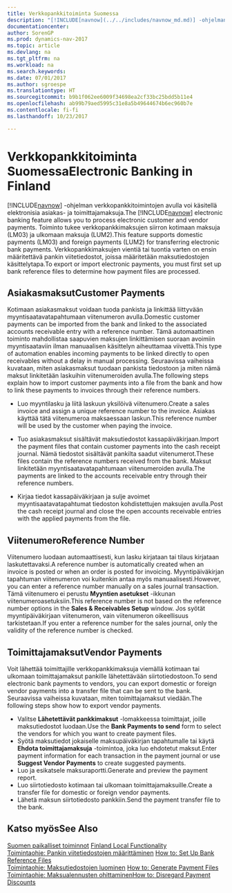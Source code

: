 ```yaml
---
title: Verkkopankkitoiminta Suomessa
description: "[!INCLUDE[navnow](../../includes/navnow_md.md)] -ohjelman verkkopankkitoimintojen avulla voi käsitellä elektronisia asiakas- ja toimittajamaksuja. Toiminto tukee verkkopankkimaksujen siirron kotimaan maksuja (LM03) ja ulkomaan maksuja (LUM2). Verkkopankkimaksujen vientiä tai tuontia varten on ensin määritettävä pankin viitetiedostot, joissa määritetään maksutiedostojen käsittelytapa."
documentationcenter: 
author: SorenGP
ms.prod: dynamics-nav-2017
ms.topic: article
ms.devlang: na
ms.tgt_pltfrm: na
ms.workload: na
ms.search.keywords: 
ms.date: 07/01/2017
ms.author: sgroespe
ms.translationtype: HT
ms.sourcegitcommit: b9b1f062ee6009f34698ea2cf33bc25bdd5b11e4
ms.openlocfilehash: ab99b79aed5995c31e8a5b49644674b6ec960b7e
ms.contentlocale: fi-fi
ms.lasthandoff: 10/23/2017

---
```

# <a name="electronic-banking-in-finland"></a><span data-ttu-id="89a0c-105">Verkkopankkitoiminta Suomessa</span><span class="sxs-lookup"><span data-stu-id="89a0c-105">Electronic Banking in Finland</span></span>
<span data-ttu-id="89a0c-106">[!INCLUDE[navnow](../../includes/navnow_md.md)] -ohjelman verkkopankkitoimintojen avulla voi käsitellä elektronisia asiakas- ja toimittajamaksuja.</span><span class="sxs-lookup"><span data-stu-id="89a0c-106">The [!INCLUDE[navnow](../../includes/navnow_md.md)] electronic banking feature allows you to process electronic customer and vendor payments.</span></span> <span data-ttu-id="89a0c-107">Toiminto tukee verkkopankkimaksujen siirron kotimaan maksuja (LM03) ja ulkomaan maksuja (LUM2).</span><span class="sxs-lookup"><span data-stu-id="89a0c-107">This feature supports domestic payments (LM03) and foreign payments (LUM2) for transferring electronic bank payments.</span></span> <span data-ttu-id="89a0c-108">Verkkopankkimaksujen vientiä tai tuontia varten on ensin määritettävä pankin viitetiedostot, joissa määritetään maksutiedostojen käsittelytapa.</span><span class="sxs-lookup"><span data-stu-id="89a0c-108">To export or import electronic payments, you must first set up bank reference files to determine how payment files are processed.</span></span>  

## <a name="customer-payments"></a><span data-ttu-id="89a0c-109">Asiakasmaksut</span><span class="sxs-lookup"><span data-stu-id="89a0c-109">Customer Payments</span></span>  
<span data-ttu-id="89a0c-110">Kotimaan asiakasmaksut voidaan tuoda pankista ja linkittää liittyvään myyntisaatavatapahtumaan viitenumeron avulla.</span><span class="sxs-lookup"><span data-stu-id="89a0c-110">Domestic customer payments can be imported from the bank and linked to the associated accounts receivable entry with a reference number.</span></span> <span data-ttu-id="89a0c-111">Tämä automaattinen toiminto mahdollistaa saapuvien maksujen linkittämisen suoraan avoimiin myyntisaataviin ilman manuaalisen käsittelyn aiheuttamaa viivettä.</span><span class="sxs-lookup"><span data-stu-id="89a0c-111">This type of automation enables incoming payments to be linked directly to open receivables without a delay in manual processing.</span></span> <span data-ttu-id="89a0c-112">Seuraavissa vaiheissa kuvataan, miten asiakasmaksut tuodaan pankista tiedostoon ja miten nämä maksut linkitetään laskuihin viitenumeroiden avulla.</span><span class="sxs-lookup"><span data-stu-id="89a0c-112">The following steps explain how to import customer payments into a file from the bank and how to link these payments to invoices through their reference numbers.</span></span>  

- <span data-ttu-id="89a0c-113">Luo myyntilasku ja liitä laskuun yksilöivä viitenumero.</span><span class="sxs-lookup"><span data-stu-id="89a0c-113">Create a sales invoice and assign a unique reference number to the invoice.</span></span> <span data-ttu-id="89a0c-114">Asiakas käyttää tätä viitenumeroa maksaessaan laskun.</span><span class="sxs-lookup"><span data-stu-id="89a0c-114">This reference number will be used by the customer when paying the invoice.</span></span>  

- <span data-ttu-id="89a0c-115">Tuo asiakasmaksut sisältävät maksutiedostot kassapäiväkirjaan.</span><span class="sxs-lookup"><span data-stu-id="89a0c-115">Import the payment files that contain customer payments into the cash receipt journal.</span></span> <span data-ttu-id="89a0c-116">Nämä tiedostot sisältävät pankilta saadut viitenumerot.</span><span class="sxs-lookup"><span data-stu-id="89a0c-116">These files contain the reference numbers received from the bank.</span></span> <span data-ttu-id="89a0c-117">Maksut linkitetään myyntisaatavatapahtumaan viitenumeroiden avulla.</span><span class="sxs-lookup"><span data-stu-id="89a0c-117">The payments are linked to the accounts receivable entry through their reference numbers.</span></span>  

- <span data-ttu-id="89a0c-118">Kirjaa tiedot kassapäiväkirjaan ja sulje avoimet myyntisaatavatapahtumat tiedoston kohdistettujen maksujen avulla.</span><span class="sxs-lookup"><span data-stu-id="89a0c-118">Post the cash receipt journal and close the open accounts receivable entries with the applied payments from the file.</span></span>  

## <a name="reference-number"></a><span data-ttu-id="89a0c-119">Viitenumero</span><span class="sxs-lookup"><span data-stu-id="89a0c-119">Reference Number</span></span>  
<span data-ttu-id="89a0c-120">Viitenumero luodaan automaattisesti, kun lasku kirjataan tai tilaus kirjataan laskutettavaksi.</span><span class="sxs-lookup"><span data-stu-id="89a0c-120">A reference number is automatically created when an invoice is posted or when an order is posted for invoicing.</span></span> <span data-ttu-id="89a0c-121">Myyntipäiväkirjan tapahtuman viitenumeron voi kuitenkin antaa myös manuaalisesti.</span><span class="sxs-lookup"><span data-stu-id="89a0c-121">However, you can enter a reference number manually on a sales journal transaction.</span></span> <span data-ttu-id="89a0c-122">Tämä viitenumero ei perustu **Myyntien asetukset** -ikkunan viitenumeroasetuksiin.</span><span class="sxs-lookup"><span data-stu-id="89a0c-122">This reference number is not based on the reference number options in the **Sales & Receivables Setup** window.</span></span> <span data-ttu-id="89a0c-123">Jos syötät myyntipäiväkirjaan viitenumeron, vain viitenumeron oikeellisuus tarkistetaan.</span><span class="sxs-lookup"><span data-stu-id="89a0c-123">If you enter a reference number for the sales journal, only the validity of the reference number is checked.</span></span>  

## <a name="vendor-payments"></a><span data-ttu-id="89a0c-124">Toimittajamaksut</span><span class="sxs-lookup"><span data-stu-id="89a0c-124">Vendor Payments</span></span>  
<span data-ttu-id="89a0c-125">Voit lähettää toimittajille verkkopankkimaksuja viemällä kotimaan tai ulkomaan toimittajamaksut pankille lähetettävään siirtotiedostoon.</span><span class="sxs-lookup"><span data-stu-id="89a0c-125">To send electronic bank payments to vendors, you can export domestic or foreign vendor payments into a transfer file that can be sent to the bank.</span></span> <span data-ttu-id="89a0c-126">Seuraavissa vaiheissa kuvataan, miten toimittajamaksut viedään.</span><span class="sxs-lookup"><span data-stu-id="89a0c-126">The following steps show how to export vendor payments.</span></span>  

- <span data-ttu-id="89a0c-127">Valitse **Lähetettävät pankkimaksut** -lomakkeessa toimittajat, joille maksutiedostot luodaan.</span><span class="sxs-lookup"><span data-stu-id="89a0c-127">Use the **Bank Payments to send** form to select the vendors for which you want to create payment files.</span></span>  
- <span data-ttu-id="89a0c-128">Syötä maksutiedot jokaiselle maksupäiväkirjan tapahtumalle tai käytä **Ehdota toimittajamaksuja** -toimintoa, joka luo ehdotetut maksut.</span><span class="sxs-lookup"><span data-stu-id="89a0c-128">Enter payment information for each transaction in the payment journal or use **Suggest Vendor Payments** to create suggested payments.</span></span>  
- <span data-ttu-id="89a0c-129">Luo ja esikatsele maksuraportti.</span><span class="sxs-lookup"><span data-stu-id="89a0c-129">Generate and preview the payment report.</span></span>  
- <span data-ttu-id="89a0c-130">Luo siirtotiedosto kotimaan tai ulkomaan toimittajamaksuille.</span><span class="sxs-lookup"><span data-stu-id="89a0c-130">Create a transfer file for domestic or foreign vendor payments.</span></span>  
- <span data-ttu-id="89a0c-131">Lähetä maksun siirtotiedosto pankkiin.</span><span class="sxs-lookup"><span data-stu-id="89a0c-131">Send the payment transfer file to the bank.</span></span>  

## <a name="see-also"></a><span data-ttu-id="89a0c-132">Katso myös</span><span class="sxs-lookup"><span data-stu-id="89a0c-132">See Also</span></span>  
 <span data-ttu-id="89a0c-133">[Suomen paikalliset toiminnot](finland-local-functionality.md) </span><span class="sxs-lookup"><span data-stu-id="89a0c-133">[Finland Local Functionality](finland-local-functionality.md) </span></span>  
 <span data-ttu-id="89a0c-134">[Toimintaohje: Pankin viitetiedostojen määrittäminen](how-to-set-up-bank-reference-files.md) </span><span class="sxs-lookup"><span data-stu-id="89a0c-134">[How to: Set Up Bank Reference Files](how-to-set-up-bank-reference-files.md) </span></span>  
 <span data-ttu-id="89a0c-135">[Toimintaohje: Maksutiedostojen luominen](how-to-generate-payment-files.md) </span><span class="sxs-lookup"><span data-stu-id="89a0c-135">[How to: Generate Payment Files](how-to-generate-payment-files.md) </span></span>  
 [<span data-ttu-id="89a0c-136">Toimintaohje: Maksualennusten ohittaminen</span><span class="sxs-lookup"><span data-stu-id="89a0c-136">How to: Disregard Payment Discounts</span></span>](how-to-disregard-payment-discounts.md)   
 

